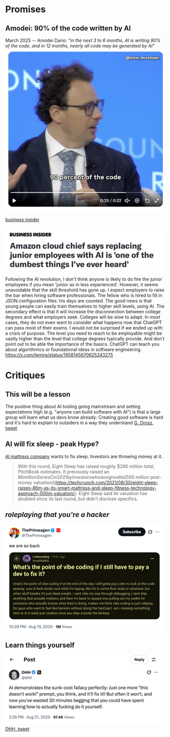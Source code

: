 # Promises

## Amodei: 90% of the code written by AI

March 2025 -- Amodei Dario: *"in the next 3 to 6 months, AI is writing 90% of the code, and in 12 months, nearly all code may be generated by AI"*
![](assets/amodei-ai-write-90percent.png)

[business insider](https://www.businessinsider.com/anthropic-ceo-ai-90-percent-code-3-to-6-months-2025-3)




![](assets/amazon-junior-developers.png)


Following the AI revolution, I don't think anyone is likely to do fire the junior employees if you mean 'junior as in less experienced'. However, it seems unavoidable that the skill threshold has gone up. I expect employers to raise the bar when hiring software professionals. The fellow who is hired to fill in JSON configuration files: his days are counted. The good news is that young people can easily train themselves to higher skill levels, using AI. The secondary effect is that it will increase the disconnection between college degrees and what employers seek. Colleges will be slow to adapt. In most cases, they do not even want to consider what happens now that ChatGPT can pass most of their exams. I would not be surprised if we ended up with a crisis of purpose. The level you need to reach to be employable might be vastly higher than the level that college degrees typically provide. And don't point out to be able the importance of the basics. ChatGPT can teach you about algorithmics or foundational ideas in software engineering.
https://x.com/lemire/status/1958145670625243275


# Critiques
## This will be a lesson
The positive thing about AI tooling going mainstream and setting expectations high (e.g. "anyone can build software with AI") is that a large group will learn what us devs know already: Creating good software is hard and it's hard to explain to outsiders in a way they understand
[G. Orosz, tweet](https://x.com/GergelyOrosz/status/1958225392432787484)




## AI will fix sleep - peak Hype? 


[AI mattress company](https://techcrunch.com/2025/08/19/eight-sleep-grabs-100m-to-bring-ai-into-your-bed/) wants to fix sleep. Investors are throwing money at it. 
> With this round, Eight Sleep has raised roughly $260 million total, PitchBook estimates. It previously raised an $86 million Series C in 2021 by investors who assigned it a [$500 million post-money valuation](https://techcrunch.com/2021/08/30/eight-sleep-raises-86m-as-its-smart-mattress-and-sleep-fitness-technology-approach-500m-valuation/). Eight Sleep said its valuation has doubled since its last round, but didn’t disclose specifics.



## *roleplaying that you're a hacker* 

![](assets/we-are-back.png)


## Learn things yourself

![](assets/sunk-cost.png)
[DHH, tweet](https://x.com/dhh/status/1958505914341654675) 
